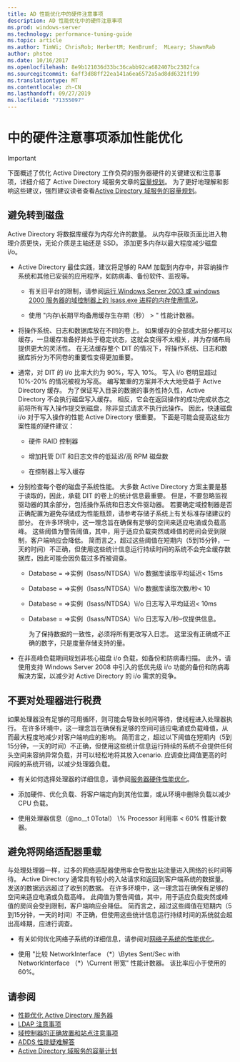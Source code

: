 ```yaml
---
title: AD 性能优化中的硬件注意事项
description: AD 性能优化中的硬件注意事项
ms.prod: windows-server
ms.technology: performance-tuning-guide
ms.topic: article
ms.author: TimWi; ChrisRob; HerbertM; KenBrumf;  MLeary; ShawnRab
author: phstee
ms.date: 10/16/2017
ms.openlocfilehash: 8e9b121036d33bc36cabb92ca682407bc2382fca
ms.sourcegitcommit: 6aff3d88ff22ea141a6ea6572a5ad8dd6321f199
ms.translationtype: MT
ms.contentlocale: zh-CN
ms.lasthandoff: 09/27/2019
ms.locfileid: "71355097"
---
```

# <a name="hardware-considerations-in-adds-performance-tuning"></a>中的硬件注意事项添加性能优化 

>[!Important]
> 下面概述了优化 Active Directory 工作负荷的服务器硬件的关键建议和注意事项，详细介绍了 Active Directory 域服务文章的[容量规划](https://go.microsoft.com/fwlink/?LinkId=324566)。 为了更好地理解和影响这些建议，强烈建议读者查看[Active Directory 域服务的容量规划](https://go.microsoft.com/fwlink/?LinkId=324566)。

## <a name="avoid-going-to-disk"></a>避免转到磁盘

Active Directory 将数据库缓存为内存允许的数量。 从内存中获取页面比进入物理介质更快，无论介质是主轴还是 SSD。 添加更多内存以最大程度减少磁盘 i/o。

-   Active Directory 最佳实践，建议将足够的 RAM 加载到内存中，并容纳操作系统和其他已安装的应用程序，如防病毒、备份软件、监视等。

    -   有关旧平台的限制，请参阅[运行 Windows Server 2003 或 windows 2000 服务器的域控制器上的 lsass.exe 进程的内存使用情况](https://support.microsoft.com/kb/308356)。

    -   使用 "内存\\长期平均备用缓存生存期（秒） &gt; " 性能计数器。

-   将操作系统、日志和数据库放在不同的卷上。 如果缓存的全部或大部分都可以缓存，一旦缓存准备好并处于稳定状态，这就会变得不太相关，并为存储布局提供更大的灵活性。 在无法缓存整个 DIT 的情况下，将操作系统、日志和数据库拆分为不同卷的重要性变得更加重要。

-   通常，对 DIT 的 i/o 比率大约为 90%，写入 10%。 写入 i/o 卷明显超过 10%-20% 的情况被视为写高。 编写繁重的方案并不大大地受益于 Active Directory 缓存。 为了保证写入目录的数据的事务性持久性，Active Directory 不会执行磁盘写入缓存。 相反，它会在返回操作的成功完成状态之前将所有写入操作提交到磁盘，除非显式请求不执行此操作。 因此，快速磁盘 i/o 对于写入操作的性能 Active Directory 很重要。 下面是可能会提高这些方案性能的硬件建议：

    -   硬件 RAID 控制器

    -   增加托管 DIT 和日志文件的低延迟/高 RPM 磁盘数

    -   在控制器上写入缓存

-   分别检查每个卷的磁盘子系统性能。 大多数 Active Directory 方案主要是基于读取的，因此，承载 DIT 的卷上的统计信息最重要。 但是，不要忽略监视驱动器的其余部分，包括操作系统和日志文件驱动器。 若要确定域控制器是否正确配置为避免存储成为性能瓶颈，请参考存储子系统上有关标准存储建议的部分。 在许多环境中，这一理念旨在确保有足够的空间来适应电涌或负载高峰。 这些阈值为警告阈值，其中，用于适应负载突然或峰值的房间会受到限制，客户端响应会降低。 简而言之，超过这些阈值在短期内（5到15分钟，一天的时间）不正确，但使用这些统计信息运行持续时间的系统不会完全缓存数据库，因此可能会因负载过多而被调查。

    -   Database = =&gt;实例（lsass/NTDSA）\\i/o 数据库读取平均延迟&lt; 15ms

    -   Database = =&gt;实例（lsass/NTDSA）\\i/o 数据库读取次数/秒&lt; 10

    -   Database = =&gt;实例（lsass/NTDSA）\\i/o 日志写入平均延迟&lt; 10ms

    -   Database = =&gt;实例（lsass/NTDSA）\\i/o 日志写入/秒–仅提供信息。

        为了保持数据的一致性，必须将所有更改写入日志。 这里没有正确或不正确的数字，只是度量存储支持的量。

-   在非高峰负载期间规划非核心磁盘 i/o 负载，如备份和防病毒扫描。 此外，请使用支持 Windows Server 2008 中引入的低优先级 i/o 功能的备份和防病毒解决方案，以减少对 Active Directory 的 i/o 需求的竞争。

## <a name="dont-over-tax-the-processors"></a>不要对处理器进行税费

如果处理器没有足够的可用循环，则可能会导致长时间等待，使线程进入处理器执行。 在许多环境中，这一理念旨在确保有足够的空间可适应电涌或负载峰值，从而最大程度地减少对客户端响应的影响。 简而言之，超过以下阈值在短期内（5到15分钟，一天的时间）不正确，但使用这些统计信息运行持续的系统不会提供任何头空间来容纳异常负载，并可以轻松地将其放入cenario. 应调查比阈值更高的时间段的系统开销，以减少处理器负载。

-   有关如何选择处理器的详细信息，请参阅[服务器硬件性能优化](../../hardware/index.md)。

-   添加硬件、优化负载、将客户端定向到其他位置，或从环境中删除负载以减少 CPU 负载。

-   使用处理器信息（@no__t 0Total） \\% Processor 利用率 &lt; 60% 性能计数器。

## <a name="avoid-overloading-the-network-adapter"></a>避免将网络适配器重载

与处理处理器一样，过多的网络适配器使用率会导致出站流量进入网络的长时间等待。 Active Directory 通常具有较小的入站请求和返回到客户端系统的数据量。 发送的数据远远超过了收到的数据。 在许多环境中，这一理念旨在确保有足够的空间来适应电涌或负载高峰。 此阈值为警告阈值，其中，用于适应负载突然或峰值的房间会受到限制，客户端响应会降低。 简而言之，超过这些阈值在短期内（5到15分钟，一天的时间）不正确，但使用这些统计信息运行持续时间的系统就会超出高峰期，应进行调查。

-   有关如何优化网络子系统的详细信息，请参阅对[网络子系统的性能优化](../../../../networking/technologies/network-subsystem/net-sub-performance-top.md)。

-   使用 "比较 NetworkInterface （\*）\\Bytes Sent/Sec with NetworkInterface （\*）\\Current 带宽" 性能计数器。 该比率应小于使用的 60%。

## <a name="see-also"></a>请参阅
- [性能优化 Active Directory 服务器](index.md)
- [LDAP 注意事项](ldap-considerations.md)
- [域控制器的正确放置和站点注意事项](site-definition-considerations.md)
- [ADDS 性能疑难解答](troubleshoot.md) 
- [Active Directory 域服务的容量计划](https://go.microsoft.com/fwlink/?LinkId=324566)